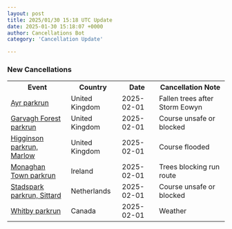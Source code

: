 ```yaml
---
layout: post
title: 2025/01/30 15:18 UTC Update
date: 2025-01-30 15:18:07 +0000
author: Cancellations Bot
category: 'Cancellation Update'

---
```


<h3>New Cancellations</h3>
<div class='hscrollable'>
<table style='width: 100%'>
    <tr>
        <th>Event</th>
        <th>Country</th>
        <th>Date</th>
        <th>Cancellation Note</th>
    </tr>
    <tr>
        <td><a href="https://www.parkrun.org.uk/ayr">Ayr parkrun</a></td>
        <td>United Kingdom</td>
        <td>2025-02-01</td>
        <td>Fallen trees after Storm Eowyn</td>
    </tr>
    <tr>
        <td><a href="https://www.parkrun.org.uk/garvaghforest">Garvagh Forest parkrun</a></td>
        <td>United Kingdom</td>
        <td>2025-02-01</td>
        <td>Course unsafe or blocked</td>
    </tr>
    <tr>
        <td><a href="https://www.parkrun.org.uk/higginsonmarlow">Higginson parkrun, Marlow</a></td>
        <td>United Kingdom</td>
        <td>2025-02-01</td>
        <td>Course flooded</td>
    </tr>
    <tr>
        <td><a href="https://www.parkrun.ie/monaghantown">Monaghan Town parkrun</a></td>
        <td>Ireland</td>
        <td>2025-02-01</td>
        <td>Trees blocking run route</td>
    </tr>
    <tr>
        <td><a href="https://www.parkrun.co.nl/stadsparksittard">Stadspark parkrun, Sittard</a></td>
        <td>Netherlands</td>
        <td>2025-02-01</td>
        <td>Course unsafe or blocked</td>
    </tr>
    <tr>
        <td><a href="https://www.parkrun.ca/whitby">Whitby parkrun</a></td>
        <td>Canada</td>
        <td>2025-02-01</td>
        <td>Weather</td>
    </tr>
</table>
</div>
